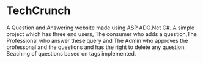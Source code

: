 # TechCrunch
A Question and Answering website made using ASP ADO.Net C#.
A simple project which has three end users, The consumer who adds a question,The Professional who answer these query and The Admin who approves the professonal and the questions and has the right to delete any question.
Seaching of questions based on tags implemented.
